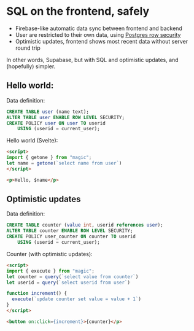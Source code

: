 # SQL on the frontend, safely

* Firebase-like automatic data sync between frontend and backend
* User are restricted to their own data, using [Postgres row security](https://www.postgresql.org/docs/13/ddl-rowsecurity.html)
* Optimistic updates, frontend shows most recent data without server round trip

In other words, Supabase, but with SQL and optimistic updates, and (hopefully) simpler.

## Hello world:

Data definition:
```sql
CREATE TABLE user (name text);
ALTER TABLE user ENABLE ROW LEVEL SECURITY;
CREATE POLICY user ON user TO userid
    USING (userid = current_user);
```

Hello world (Svelte):
```html
<script>
import { getone } from "magic";
let name = getone(`select name from user`)
</script>

<p>Hello, $name</p>
```

## Optimistic updates

Data definition:
```sql
CREATE TABLE counter (value int, userid references user);
ALTER TABLE counter ENABLE ROW LEVEL SECURITY;
CREATE POLICY user_counter ON counter TO userid
    USING (userid = current_user);
```

Counter (with optimistic updates):
```html
<script>
import { execute } from "magic";
let counter = query(`select value from counter`)
let userid = query(`select userid from user`)

function increment() {
  execute(`update counter set value = value + 1`)
}
</script>

<button on:click={increment}>{counter}</p>
```
